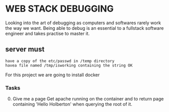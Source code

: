 # WEB STACK DEBUGGING
Looking into the art of debugging as computers and softwares rarely work the way we want. Being able to debug is an essential to a fullstack software engineer and takes practise to master it.

## server must
``` 
have a copy of the etc/passwd in /temp directory
havea file named /tmp/isworking containing the string OK
```

For this project we are going to install docker 

### Tasks
0. Give me a page
Get apache running on the container and to return page containing 'Hello Holberton' when querying the root of it.
